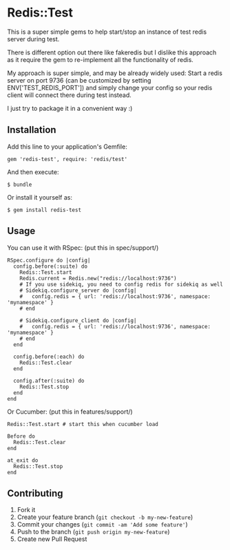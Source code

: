 # Redis::Test

This is a super simple gems to help start/stop an instance of test redis
server during test.

There is different option out there like fakeredis but I dislike this
approach as it require the gem to re-implement all the functionality of
redis.

My approach is super simple, and may be already widely used:
Start a redis server on port 9736 (can be
customized by setting ENV['TEST_REDIS_PORT']) and simply change your
config so your redis client will connect there during test instead.

I just try to package it in a convenient way :)

## Installation

Add this line to your application's Gemfile:

    gem 'redis-test', require: 'redis/test'

And then execute:

    $ bundle

Or install it yourself as:

    $ gem install redis-test

## Usage

You can use it with RSpec: (put this in spec/support/)


```
RSpec.configure do |config|
  config.before(:suite) do
    Redis::Test.start
    Redis.current = Redis.new("redis://localhost:9736")
    # If you use sidekiq, you need to config redis for sidekiq as well
    # Sidekiq.configure_server do |config|
    #   config.redis = { url: 'redis://localhost:9736', namespace: 'mynamespace' }
    # end

    # Sidekiq.configure_client do |config|
    #   config.redis = { url: 'redis://localhost:9736', namespace: 'mynamespace' }
    # end
  end

  config.before(:each) do
    Redis::Test.clear
  end

  config.after(:suite) do
    Redis::Test.stop
  end
end
```

Or Cucumber: (put this in features/support/)
```
Redis::Test.start # start this when cucumber load

Before do
  Redis::Test.clear
end

at_exit do
  Redis::Test.stop
end

```

## Contributing

1. Fork it
2. Create your feature branch (`git checkout -b my-new-feature`)
3. Commit your changes (`git commit -am 'Add some feature'`)
4. Push to the branch (`git push origin my-new-feature`)
5. Create new Pull Request

